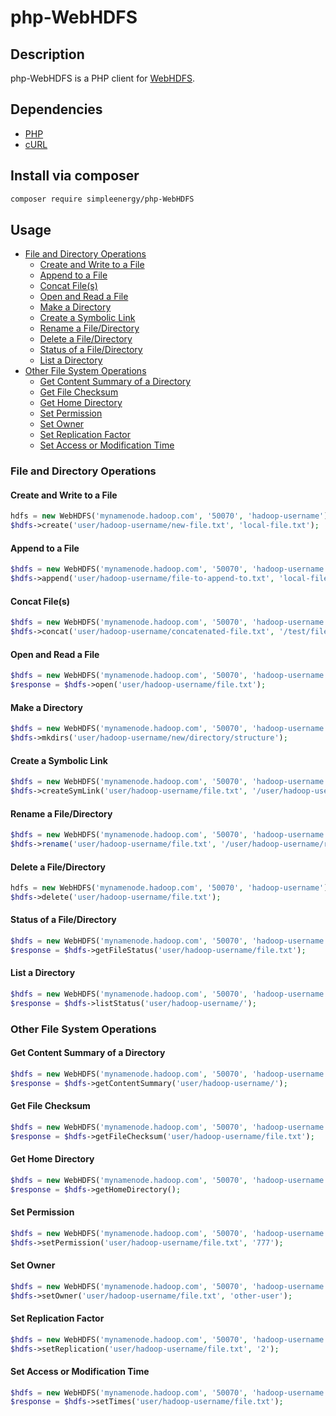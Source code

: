# php-WebHDFS

## Description

php-WebHDFS is a PHP client for [WebHDFS](http://hadoop.apache.org/docs/r2.0.3-alpha/hadoop-project-dist/hadoop-hdfs/WebHDFS.html).


## Dependencies
* [PHP](http://php.net/)
* [cURL](http://curl.haxx.se/)

## Install via composer

```bash
composer require simpleenergy/php-WebHDFS
```

## Usage

* [File and Directory Operations](#file-and-directory-operations)
  * [Create and Write to a File](#create-and-write-to-a-file)
  * [Append to a File](#append-to-a-file)
  * [Concat File(s)](#concat-files)
  * [Open and Read a File](#open-and-read-a-file)
  * [Make a Directory](#make-a-directory)
  * [Create a Symbolic Link](#create-a-symbolic-link)
  * [Rename a File/Directory](#rename-a-filedirectory)
  * [Delete a File/Directory](#delete-a-filedirectory)
  * [Status of a File/Directory](#status-of-a-filedirectory)
  * [List a Directory](#list-a-directory)
* [Other File System Operations](#other-file-system-operations)
  * [Get Content Summary of a Directory](#get-content-summary-of-a-directory)
  * [Get File Checksum](#get-file-checksum)
  * [Get Home Directory](#get-home-directory)
  * [Set Permission](#set-permission)
  * [Set Owner](#set-owner)
  * [Set Replication Factor](#set-replication-factor)
  * [Set Access or Modification Time](#set-access-or-modification-time)

### File and Directory Operations

#### Create and Write to a File
```php
hdfs = new WebHDFS('mynamenode.hadoop.com', '50070', 'hadoop-username');
$hdfs->create('user/hadoop-username/new-file.txt', 'local-file.txt');
```

#### Append to a File
```php
$hdfs = new WebHDFS('mynamenode.hadoop.com', '50070', 'hadoop-username');
$hdfs->append('user/hadoop-username/file-to-append-to.txt', 'local-file.txt');
```

#### Concat File(s)
```php
$hdfs = new WebHDFS('mynamenode.hadoop.com', '50070', 'hadoop-username');
$hdfs->concat('user/hadoop-username/concatenated-file.txt', '/test/file1,/test/file2,/test/file3');
```

#### Open and Read a File
```php
$hdfs = new WebHDFS('mynamenode.hadoop.com', '50070', 'hadoop-username');
$response = $hdfs->open('user/hadoop-username/file.txt');
```

#### Make a Directory
```php
$hdfs = new WebHDFS('mynamenode.hadoop.com', '50070', 'hadoop-username');
$hdfs->mkdirs('user/hadoop-username/new/directory/structure');
```

#### Create a Symbolic Link
```php
$hdfs = new WebHDFS('mynamenode.hadoop.com', '50070', 'hadoop-username');
$hdfs->createSymLink('user/hadoop-username/file.txt', '/user/hadoop-username/symlink-to-file.txt');
````

#### Rename a File/Directory
```php
$hdfs = new WebHDFS('mynamenode.hadoop.com', '50070', 'hadoop-username');
$hdfs->rename('user/hadoop-username/file.txt', '/user/hadoop-username/renamed-file.txt');
````

#### Delete a File/Directory
```php
hdfs = new WebHDFS('mynamenode.hadoop.com', '50070', 'hadoop-username');
$hdfs->delete('user/hadoop-username/file.txt');
```

#### Status of a File/Directory
```php
$hdfs = new WebHDFS('mynamenode.hadoop.com', '50070', 'hadoop-username');
$response = $hdfs->getFileStatus('user/hadoop-username/file.txt');
```

#### List a Directory
```php
$hdfs = new WebHDFS('mynamenode.hadoop.com', '50070', 'hadoop-username');
$response = $hdfs->listStatus('user/hadoop-username/');
```

### Other File System Operations

#### Get Content Summary of a Directory
```php
$hdfs = new WebHDFS('mynamenode.hadoop.com', '50070', 'hadoop-username');
$response = $hdfs->getContentSummary('user/hadoop-username/');
```

#### Get File Checksum
```php
$hdfs = new WebHDFS('mynamenode.hadoop.com', '50070', 'hadoop-username');
$response = $hdfs->getFileChecksum('user/hadoop-username/file.txt');
```

#### Get Home Directory
```php
$hdfs = new WebHDFS('mynamenode.hadoop.com', '50070', 'hadoop-username');
$response = $hdfs->getHomeDirectory();
```

#### Set Permission
```php
$hdfs = new WebHDFS('mynamenode.hadoop.com', '50070', 'hadoop-username');
$hdfs->setPermission('user/hadoop-username/file.txt', '777');
````

#### Set Owner
```php
$hdfs = new WebHDFS('mynamenode.hadoop.com', '50070', 'hadoop-username');
$hdfs->setOwner('user/hadoop-username/file.txt', 'other-user');
````

#### Set Replication Factor
```php
$hdfs = new WebHDFS('mynamenode.hadoop.com', '50070', 'hadoop-username');
$hdfs->setReplication('user/hadoop-username/file.txt', '2');
````

#### Set Access or Modification Time
```php
$hdfs = new WebHDFS('mynamenode.hadoop.com', '50070', 'hadoop-username');
$response = $hdfs->setTimes('user/hadoop-username/file.txt');
```